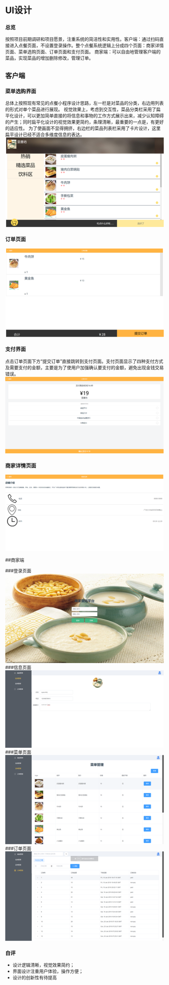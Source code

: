 # **UI设计** 

### 总览

按照项目前期调研和项目愿景，注重系统的简洁性和实用性。客户端：通过扫码直接进入点餐页面，不设置登录操作。整个点餐系统逻辑上分成四个页面：商家详情页面、菜单选购页面、订单页面和支付页面。
商家端：可以自由地管理客户端的菜品，实现菜品的增加删除修改，管理订单。

## 客户端

### 菜单选购界面
总体上按照现有常见的点餐小程序设计思路，左一栏是对菜品的分类，右边用列表的形式对单个菜品进行展现。
视觉效果上，考虑到交互性，菜品分类栏采用了扁平化设计，可以更加简单直接的将信息和事物的工作方式展示出来，减少认知障碍的产生；同时扁平化设计的视觉效果更简约，条理清晰，最重要的一点是，有更好的适应性。
为了使画面不显得拥挤，右边栏的菜品列表栏采用了卡片设计，这里扁平设计已经不适合多维度信息的表达。
![UI_choose](img/UI_diagram/Mainpage.png)
### 订单页面
![UI_choose](img/UI_diagram/OrderPage.png)
### 支付界面
点击订单页面下方“提交订单”直接跳转到支付页面。支付页面显示了四种支付方式及需要支付的金额，主要是为了使用户加强确认要支付的金额，避免出现金钱交易错误。
![UI_choose](img/UI_diagram/PayPage.png)
### 商家详情页面
![UI_choose](img/UI_diagram/InfoPage.png)

##商家端

###登录页面
![UI_choose](img/UI_diagram/Login.png)
###信息页面
![UI_choose](img/UI_diagram/InfoManage.png)
###菜单页面
![UI_choose](img/UI_diagram/DishManage.png)
###订单页面
![UI_choose](img/UI_diagram/OrderManage.png)

### 自评

- 设计逻辑清晰，视觉效果简约；
- 界面设计注重用户体验，操作方便；
- 设计的创新性有待提高